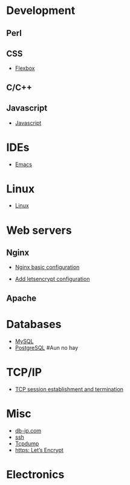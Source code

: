 <!-- TITLE: Snippets -->

# Development
## Perl

## CSS
* [Flexbox](/css/flexbox)

## C/C++

## Javascript
* [Javascript](/javascript)


# IDEs
* [Emacs](/emacs)

# Linux
* [Linux](/linux)



# Web servers
## Nginx

* [Nginx basic configuration](/nginx/checkconfig)

* [Add letsencrypt configuration](/nginx/letsencrypt)

## Apache


# Databases

* [MySQL](/mysql)
* [PostgreSQL](/postgresql) #Aun no hay


# TCP/IP

* [TCP session establishment and termination](/tcpip/sessioneandtermination)



# Misc
* [db-ip.com](/misc/dbip)
* [ssh](/misc/ssh)
* [Tcpdump](/misc/tcpdump)
* [https: Let’s Encrypt](/misc/letsencrypt)

# Electronics


